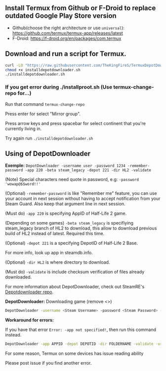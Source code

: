 

## Install Termux from Github or F-Droid to replace outdated Google Play Store version
 - Github(choose the right architecture or use `universal`): https://github.com/termux/termux-app/releases/latest
 - F-Droid: https://f-droid.org/en/packages/com.termux
## Download and run a script for Termux.
```bash
curl -LO "https://raw.githubusercontent.com/TheKingFireS/TermuxDepotDownloader/native/installdepotdownloader.sh"
chmod +x installdepotdownloader.sh
./installdepotdownloader.sh
```
### If you get error during ./installproot.sh (Use termux-change-repo for...)

Run that command `termux-change-repo`

Press enter for select "Mirror group".

Press arrow keys and press spacebar for select continent that you're currently living in.

Try again run `./installdepotdownloader.sh`
## Using of DepotDownloader
**Exemple:** `DepotDownloader -username user -password 1234 -remember-password -app 220 -beta steam_legacy -depot 221 -dir HL2 -validate`

(Note) Special characters need quote in password, e.g: `-password 'wowap@$$word!!'`

(Optional) `-remember-password` is like "Remember me" feature, you can use your account in next session without having to accept notification from your Steam Guard. Also keep that argument line in next session.

(Must do) `-app 220` is specifying AppID of Half-Life 2 game.

(Depending on some games) `-beta steam_legacy` is specifiying steam_legacy branch of HL2 to download, this allow to download previous build of HL2 instead of latest. Required this time.

(Optional) `-depot 221` is a specifying DepotID of Half-Life 2 Base.

For more info, look up app in steamdb.info.

(Optional) `-dir HL2` is where directory to download.

(Must do) `-validate` is include checksum verification of files already downloaded.

For more information about DepotDownloader, check out SteamRE's [Depotdownloader repo](https://github.com/SteamRE/DepotDownloader).

**DepotDownloader:** Downloading game (remove <>)
```bash
DepotDownloader -username <Steam Username> -password <Steam Password> -remember-password -app APPID -depot DEPOTID -dir FOLDERNAME -validate
```
**Workaround for errors:**

If you have that error `Error: -app not specified!`, then run this command instead.
```bash
DepotDownloader -app APPID -depot DEPOTID -dir FOLDERNAME -validate -username <Steam Username> -password <Steam Password> -remember-password
```
For some reason, Termux on some devices has issue reading ability

Please post issue if you find another error.
